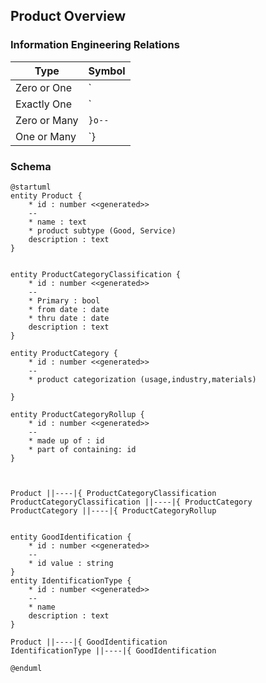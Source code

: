 ## Product Overview


### Information Engineering Relations
| Type  | Symbol  |
|---|---|
|   Zero or One |  `|o--` |
|   Exactly One |  `||--` |
|   Zero or Many |  `}o--` |
|   One or Many |  `}|--` |



### Schema
	
```plantuml
@startuml
entity Product {
    * id : number <<generated>>
    --
    * name : text
    * product subtype (Good, Service)
    description : text
}


entity ProductCategoryClassification {
    * id : number <<generated>>
    --
    * Primary : bool
    * from date : date
    * thru date : date
    description : text
}

entity ProductCategory {
    * id : number <<generated>>
    --
    * product categorization (usage,industry,materials)

}

entity ProductCategoryRollup {
    * id : number <<generated>>
    --
    * made up of : id
    * part of containing: id 
}



Product ||----|{ ProductCategoryClassification
ProductCategoryClassification ||----|{ ProductCategory
ProductCategory ||----|{ ProductCategoryRollup


entity GoodIdentification {
    * id : number <<generated>>
    --
    * id value : string
}
entity IdentificationType {
    * id : number <<generated>>
    --
    * name
    description : text
}

Product ||----|{ GoodIdentification
IdentificationType ||----|{ GoodIdentification

@enduml

```